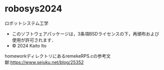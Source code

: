 # robosys2024
ロボットシステム工学
- このソフトウェアパッケージは，3条項BSDライセンスの下，再頒布および使用が許可されます．
- © 2024 Kaito Ito

homeworkディレクトリにあるremekeRPS.cの参考文献:https://www.sejuku.net/blog/25352
